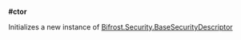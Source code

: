 **#ctor**

Initializes a new instance of [Bifrost.Security.BaseSecurityDescriptor](Bifrost.Security.BaseSecurityDescriptor)

